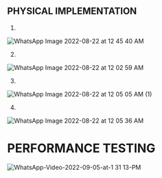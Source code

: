 ## PHYSICAL IMPLEMENTATION 

1. 
![WhatsApp Image 2022-08-22 at 12 45 40 AM](https://user-images.githubusercontent.com/105410447/186071782-1a99773f-20ec-47c2-afb2-fe156139c44a.jpeg)


2. 
![WhatsApp Image 2022-08-22 at 12 02 59 AM](https://user-images.githubusercontent.com/105410447/186071843-8280466e-1c84-40f3-b746-74be511e82ab.jpeg)


3.
 ![WhatsApp Image 2022-08-22 at 12 05 05 AM (1)](https://user-images.githubusercontent.com/105410447/186071919-b08c01ba-129e-40ce-8805-2d8147364964.jpeg)


4.
![WhatsApp Image 2022-08-22 at 12 05 36 AM](https://user-images.githubusercontent.com/105410447/186072202-1b735afc-7b60-46bc-ac14-5ed31fb6065d.jpeg)


# PERFORMANCE TESTING
![WhatsApp-Video-2022-09-05-at-1 31 13-PM](https://user-images.githubusercontent.com/105410447/188399369-0e2995fa-59ee-4059-9615-2d1f26062ad4.gif)


